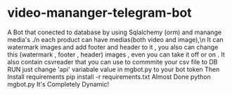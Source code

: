 # video-mananger-telegram-bot
A Bot that conected to database by using Sqlalchemy (orm) and manange media's ./n
each product can have medias(both video and image),\n
It can watermark images and add footer and header to it , you also can change this (watermark , footer , header) images , even you can take it off or on .
It also contain csvreader that you can use to commmite your csv file to DB 
RUN 
just change 'api' variabale value in mgbot.py to your bot token
Then Install requirements
pip install -r requirements.txt
Almost Done
python mgbot.py
It's Completely Dynamic!
